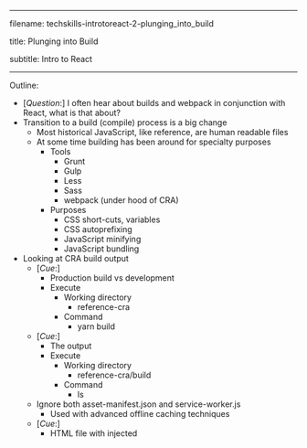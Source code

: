 -----------------------------------------------

filename: techskills-introtoreact-2-plunging_into_build

title: Plunging into Build

subtitle: Intro to React

-----------------------------------------------

Outline:

  - [_Question_:] I often hear about builds and webpack in conjunction with React, what is that about?
  - Transition to a build (compile) process is a big change
    - Most historical JavaScript, like reference, are human readable files
    - At some time building has been around for specialty purposes
      - Tools
        - Grunt
        - Gulp
        - Less
        - Sass
        - webpack (under hood of CRA)
      - Purposes
        - CSS short-cuts, variables
        - CSS autoprefixing
        - JavaScript minifying
        - JavaScript bundling
  - Looking at CRA build output
    - [_Cue_:]
      - Production build vs development
      - Execute
        - Working directory
          - reference-cra
        - Command
          - yarn build
    - [_Cue_:]
      - The output
      - Execute
        - Working directory
          - reference-cra/build
        - Command
          - ls
    - Ignore both asset-manifest.json and service-worker.js
      - Used with advanced offline caching techniques
    - [_Cue_:]
      - HTML file with injected <script> tag
      - Editor
        - reference-cra/build/index.html
    - [_Cue_:]
      - minimized JavaScript; oddly large
      - Editor
        - reference-cra/build/static/js/main.a38c6114.js
    - [_Cue_:]
      - The map file is used for debugging
      - Execute
        - Working directory
          - reference-cra/build/static/js
        - Command
          - ls
  - [_Question_:] How do exactly deploy my application to production?
  - Copy contents of dist folder to a web server and access index.html in browser.
  - require: A modern practice, break up JavaScript into small modular files.
    - Modules have their own variable scope (or closure)
    - Modules export their functionality by assigning a value to module.exports.
    - Modules import functionality from other modules using the require function.          
    - [_Cue_:]
      - Exporting a function
      - Editor
        - require/src/hello.js
    - [_Cue_:]
      - Importing a function
      - Editor
        - require/src/index.js
    - [_Cue_:]
      - Observing result
      - Execute
        - Working directory
          - require
        - Command
          - yarn start
  - folder: You can also require a folder
    - [_Cue_:]
      - Key is the file name, index.js (or index.jsx - later)
      - Execute
        - Working directory
          - folder/src/hello
        - Command
          - ls
  - [_Question_:] I see how you require your own modules; how about requiring third-party code?
  - package: Requiring third-party code
    - Node Package Manager (npm) packages
    - Can use npm command
    - [_Cue_:]
      - Can also use yarn; faster and more precise version control
      - Execute
        - Working directory
          - package
        - Command
          - yarn add sillyname (DON'T DO - SLOW)
    - [_Cue_:]
      - Keep track of project dependencies
      - Editor
        - package/package.json
    - [_Cue_:]
      - Using a package
      - Editor
        - package/src/index.js
    - [_Cue_:]
      - Observing result
      - Execute
        - Working directory
          - package
        - Command
          - yarn start
  - css: bringing in CSS
    - [_Question_:] CSS? I normally just add CSS links to my HTML file.
    - simply require it
    - production build creates a single combined CSS file
    - [_Cue_:]
      - Regular CSS file
      - Editor
        - css/src/index.css
    - [_Cue_:]
      - Importing CSS
      - Editor
        - require/src/index.js
    - [_Cue_:]
      - Observing result
      - Execute
        - Working directory
          - css
        - Command
          - yarn start
  - images: bringing in images
    - Like CSS, just require it
    - production build may store in build/static/media on in the JS bundle
    - [_Cue_:]
      - Add image to the src directory
      - Execute
        - Working directory
          - images/src
        - Command
          - ls
    - [_Cue_:]
      - Creating image tag - this is a pain
      - Editor
        - public/index.html
    - [_Cue_:]
    - [_Cue_:]
      - Importing Image
      - Editor
        - images/src/index.js
    - [_Cue_:]
      - Observing result
      - Execute
        - Working directory
          - images
        - Command
          - yarn start        
  - [_Question_:] So are we ready to learn React now?
  - In the next episode we will introduce the modern ES2015 JavaScript.
